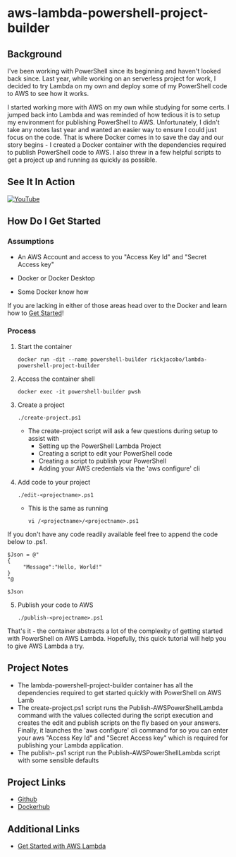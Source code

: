 # aws-lambda-powershell-project-builder

## Background

I've been working with PowerShell since its beginning and haven't looked back since. Last year, while working on an serverless project for work, I decided to try Lambda on my own and deploy some of my PowerShell code to AWS to see how it works. 

I started working more with AWS on my own while studying for some certs. I jumped back into Lambda and was reminded of how tedious it is to setup my environment for publishing PowerShell to AWS. Unfortunately, I didn't take any notes last year and wanted an easier way to ensure I could just focus on the code. That is where Docker comes in to save the day and our story begins - I created a Docker container with the dependencies required to publish PowerShell code to AWS. I also threw in a few helpful scripts to get a project up and running as quickly as possible. 



## See It In Action

[![YouTube](http://img.youtube.com/vi/jHd2FU3ISIs/0.jpg)](https://youtu.be/jHd2FU3ISIs)


## How Do I Get Started

### Assumptions

- An AWS Account and access to you "Access Key Id" and "Secret Access key"
- Docker or Docker Desktop

- Some Docker know how

If you are lacking in either of those areas head over to the Docker and learn how to [Get Started](https://www.docker.com/get-started)!



### Process

1. Start the container

   ````
   docker run -dit --name powershell-builder rickjacobo/lambda-powershell-project-builder
   ````

2. Access the container shell

   ````
   docker exec -it powershell-builder pwsh
   ````

3. Create a project

   ````
   ./create-project.ps1
   ````

   - The create-project script will ask a few questions during setup to assist with
     - Setting up the PowerShell Lambda Project
     - Creating a script to edit your PowerShell code
     - Creating a script to publish your PowerShell
     - Adding your AWS credentials via the 'aws configure' cli

4. Add code to your project

   ````
   ./edit-<projectname>.ps1
   ````

   - This is the same as running

     ````
     vi /<projectname>/<projectname>.ps1
     ````

If you don't have any code readily available feel free to append the code below to <projectname>.ps1.

````
$Json = @"
{
     "Message":"Hello, World!"
}
"@

$Json
````



5. Publish your code to AWS

   ````
   ./publish-<projectname>.ps1
   ````



That's it - the container abstracts a lot of the complexity of getting started with PowerShell on AWS Lambda. Hopefully, this quick tutorial will help you to give AWS Lambda a try.



## Project Notes

- The lambda-powershell-project-builder container has all the dependencies required to get started quickly with PowerShell on AWS Lamb
- The create-project.ps1 script runs the Publish-AWSPowerShellLambda command with the values collected during the script execution and creates the edit and publish scripts on the fly based on your answers. Finally, it launches the 'aws configure' cli command for so you can enter your aws "Access Key Id" and "Secret Access key" which is required for publishing your Lambda application.
- The publish-<project>.ps1 script run the Publish-AWSPowerShellLambda script with some sensible defaults



## Project Links

- [Github](https://github.com/rickjacobo/aws-lambda-powershell-project-builder)
- [Dockerhub](https://hub.docker.com/u/rickjacobo)



## Additional Links

- [Get Started with AWS Lambda](https://aws.amazon.com/lambda/)
